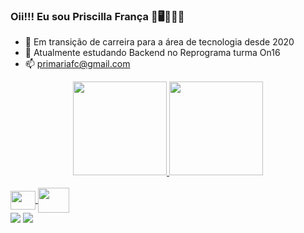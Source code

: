 ### Oii!!! Eu sou Priscilla França 👋🖥️🙋🏻‍♀️

 - 🚀 Em transição de carreira para a área de tecnologia desde 2020
 - 🌱 Atualmente estudando Backend no Reprograma turma On16
 - 📫 primariafc@gmail.com


<div align="center">
  <a href="https://linkedin.com/in/priscillamfcorreia">
  <img height="150em" src="https://github-readme-stats.vercel.app/api?username=priscilla05&show_icons=true&theme=moltack&include_all_commits=true&count_private=true"/>
  <img height="150em" src="https://github-readme-stats.vercel.app/api/top-langs/?username=priscilla05&layout=compact&langs_count=7&theme=moltack"/>
</div>
 <div style="display: inline_block"><br>
    <img align="center" height="30" width="40" <img src="https://cdn.jsdelivr.net/gh/devicons/devicon/icons/intellij/intellij-original.svg" />
    <img align="center" height="40" width="50" <img src="https://cdn.jsdelivr.net/gh/devicons/devicon/icons/java/java-original-wordmark.svg" />
   
</div>  
  
   <div>
   <a href="https://linkedin.com/in/priscillamfcorreia"><img src="https://img.shields.io/badge/-LinkedIn-%230077B5?style=for-the-badge&logo=linkedin&logoColor=white"></a> 
      <a href= "https://www.instagram.com/pris.mfc/" target="_blank"><img src="https://img.shields.io/badge/-Instagram-%23E4405F?style=for-the-badge&logo=instagram&logoColor=white"></a>
     </div>
          
          
